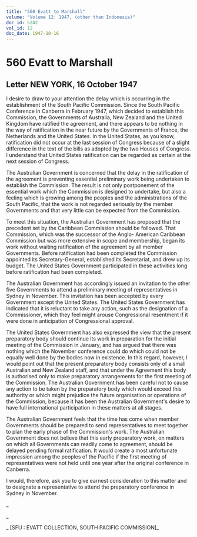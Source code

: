 ```yaml
---
title: "560 Evatt to Marshall"
volume: "Volume 12: 1947, (other than Indonesia)"
doc_id: 5242
vol_id: 12
doc_date: 1947-10-16
---
```


# 560 Evatt to Marshall

## Letter NEW YORK, 16 October 1947

I desire to draw to your attention the delay which is occurring in the establishment of the South Pacific Commission. Since the South Pacific Conference in Canberra in February 1947, which decided to establish this Commission, the Governments of Australia, New Zealand and the United Kingdom have ratified the agreement, and there appears to be nothing in the way of ratification in the near future by the Governments of France, the Netherlands and the United States. In the United States, as you know, ratification did not occur at the last session of Congress because of a slight difference in the text of the bills as adopted by the two Houses of Congress. I understand that United States ratification can be regarded as certain at the next session of Congress.

The Australian Government is concerned that the delay in the ratification of the agreement is preventing essential preliminary work being undertaken to establish the Commission. The result is not only postponement of the essential work which the Commission is designed to undertake, but also a feeling which is growing among the peoples and the administrations of the South Pacific, that the work is not regarded seriously by the member Governments and that very little can be expected from the Commission.

To meet this situation, the Australian Government has proposed that the precedent set by the Caribbean Commission should be followed. That Commission, which was the successor of the Anglo- American Caribbean Commission but was more extensive in scope and membership, began its work without waiting ratification of the agreement by all member Governments. Before ratification had been completed the Commission appointed its Secretary-General, established its Secretariat, and drew up its budget. The United States Government participated in these activities long before ratification had been completed.

The Australian Government has accordingly issued an invitation to the other five Governments to attend a preliminary meeting of representatives in Sydney in November. This invitation has been accepted by every Government except the United States. The United States Government has indicated that it is reluctant to take any action, such as the designation of a Commissioner, which they feel might arouse Congressional resentment if it were done in anticipation of Congressional approval.

The United States Government has also expressed the view that the present preparatory body should continue its work in preparation for the initial meeting of the Commission in January, and has argued that there was nothing which the November conference could do which could not be equally well done by the bodies now in existence. In this regard, however, I would point out that the present preparatory body consists only of a small Australian and New Zealand staff, and that under the Agreement this body is authorised only to make preparatory arrangements for the first meeting of the Commission. The Australian Government has been careful not to cause any action to be taken by the preparatory body which would exceed this authority or which might prejudice the future organisation or operations of the Commission, because it has been the Australian Government's desire to have full international participation in these matters at all stages.

The Australian Government feels that the time has come when member Governments should be prepared to send representatives to meet together to plan the early phase of the Commission's work. The Australian Government does not believe that this early preparatory work, on matters on which all Governments can readily come to agreement, should be delayed pending formal ratification. It would create a most unfortunate impression among the peoples of the Pacific if the first meeting of representatives were not held until one year after the original conference in Canberra.

I would, therefore, ask you to give earnest consideration to this matter and to designate a representative to attend the preparatory conference in Sydney in November.

_

_

_ [SFU : EVATT COLLECTION, SOUTH PACIFIC COMMISSION]_
